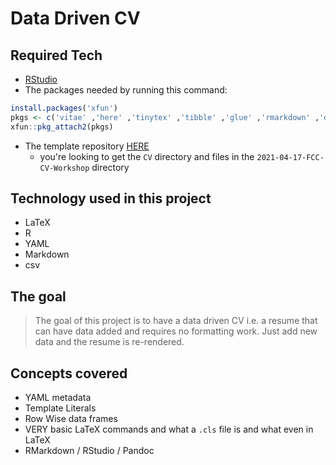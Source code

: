 # Data Driven CV

## Required Tech

- [RStudio](https://www.rstudio.com/products/rstudio/download/#download)
- The packages needed by running this command:

```r
install.packages('xfun')
pkgs <- c('vitae' ,'here' ,'tinytex' ,'tibble' ,'glue' ,'rmarkdown' ,'dpylr', 'readr' ,'yaml')
xfun::pkg_attach2(pkgs)
```

- The template repository [HERE](https://github.com/BryanJenksCommunity/Talks)
    - you're looking to get the `CV` directory and files in the `2021-04-17-FCC-CV-Workshop` directory

## Technology used in this project

- LaTeX
- R
- YAML
- Markdown
- csv

## The goal

> The goal of this project is to have a data driven CV i.e. a resume that can have data added and requires no formatting work. Just add new data and the resume is re-rendered.

## Concepts covered

- YAML metadata
- Template Literals
- Row Wise data frames
- VERY basic LaTeX commands and what a `.cls` file is and what even in LaTeX
- RMarkdown / RStudio / Pandoc

